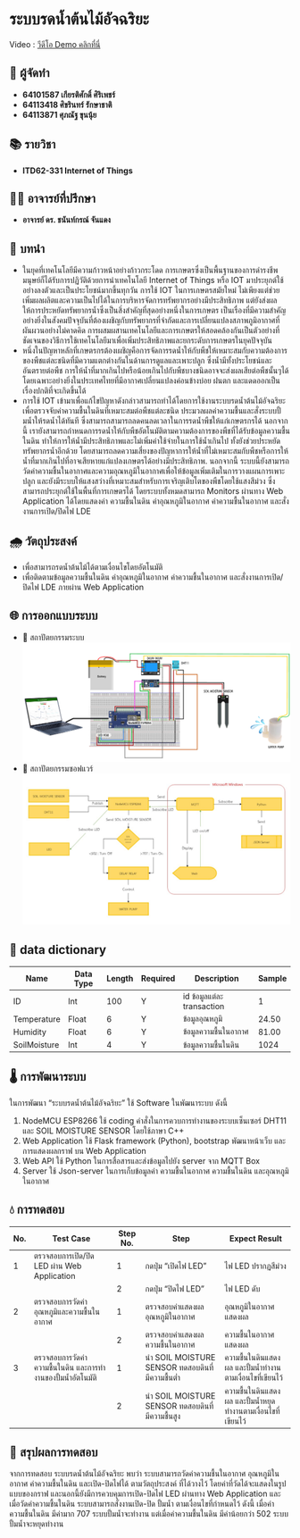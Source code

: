 # ระบบรดน้ำต้นไม้อัจฉริยะ
Video : [วีดีโอ Demo คลิกที่นี่](https://youtu.be/2tzwQAdege4)
## 🌱 ผู้จัดทำ
- **64101587 เกียรติศักดิ์ ศิริเพชร์**
- **64113418 ศิขรินทร์ รักษาชาติ**
- **64113871 ศุภณัฐ ขุนนุ้ย**
## 📚 รายวิชา
- **ITD62-331 Internet of Things**

## 👨‍🏫 อาจารย์ที่ปรึกษา
- **อาจารย์ ดร. ชนันท์กรณ์ จันแดง**

## 🚀 บทนำ
- ในยุคที่เทคโนโลยีมีความก้าวหน้าอย่างก้าวกระโดด การเกษตรซึ่งเป็นพื้นฐานของการดำรงชีพมนุษย์ก็ได้รับการปฏิวัติด้วยการนำเทคโนโลยี Internet of Things หรือ IOT มาประยุกต์ใช้อย่างลงตัวและเป็นประโยชน์มากขึ้นทุกวัน การใช้ IOT ในการเกษตรสมัยใหม่ ไม่เพียงแต่ช่วยเพิ่มผลผลิตและความเป็นไปได้ในการบริหารจัดการทรัพยากรอย่างมีประสิทธิภาพ แต่ยังส่งผลให้การประหยัดทรัพยากรน้ำซึ่งเป็นสิ่งสำคัญที่สุดอย่างหนึ่งในการเกษตร เป็นเรื่องที่มีความสำคัญอย่างยิ่งในสังคมปัจจุบันที่ต้องเผชิญกับทรัพยากรที่จำกัดและการเปลี่ยนแปลงสภาพภูมิอากาศที่ผันผวนอย่างไม่คาดคิด การผสมผสานเทคโนโลยีและการเกษตรให้สอดคล้องกันเป็นตัวอย่างที่ชัดเจนของวิธีการใช้เทคโนโลยีมาเพื่อเพิ่มประสิทธิภาพและยกระดับการเกษตรในยุคปัจจุบัน 
- หนึ่งในปัญหาหลักที่เกษตรกรต้องเผชิญคือการจัดการรดน้ำให้กับพืชให้เหมาะสมกับความต้องการของพืชแต่ละชนิดที่มีความแตกต่างกันในด้านการดูแลและเพาะปลูก ซึ่งน้ำมีทั้งประโยชน์และอันตรายต่อพืช การให้น้ำที่มากเกินไปหรือน้อยเกินไปกับพืชบางชนิดอาจจะส่งผลเสียต่อพืชนั้นๆได้ โดยเฉพาะอย่างยิ่งในประเทศไทยที่มีอากาศเปลี่ยนแปลงค่อนข้างบ่อย ฝนตก และแดดออกเป็นเรื่องปกติที่จะเกิดขึ้นได้ 
- การใช้ IOT เข้ามาเพื่อแก้ไขปัญหาดังกล่าวสามารถทำได้โดยการใช้งานระบบรดน้ำต้นไม้อัจฉริยะ เพื่อตรวจจับค่าความชื้นในดินที่เหมาะสมต่อพืชแต่ละชนิด ประมวลผลค่าความชื้นและสั่งระบบปั้มน้ำให้รดน้ำได้ทันที ซึ่งสามารถสามารถลดคนลดเวลาในการรดน้ำพืชให้แก่เกษตรกรได้ นอกจากนี้ เรายังสามารถกำหนดการรดน้ำให้กับพืชอัตโนมัติตามความต้องการของพืชที่ได้รับข้อมูลความชื้นในดิน ทำให้การให้น้ำมีประสิทธิภาพและไม่เพิ่มค่าใช้จ่ายในการใช้น้ำเกินไป ทั้งยังช่วยประหยัดทรัพยากรน้ำอีกด้วย โดยสามารถลดความเสี่ยงของปัญหาการให้น้ำที่ไม่เหมาะสมกับพืชหรือการให้น้ำที่มากเกินไปที่อาจเสียหายแก่แปลงเกษตรได้อย่างมีประสิทธิภาพ. นอกจากนี้ ระบบนี้ยังสามารถวัดค่าความชื้นในอากาศและความอุณหภูมิในอากาศเพื่อให้ข้อมูลเพิ่มเติมในการวางแผนการเพาะปลูก และยังมีระบบให้แสงสว่างที่เหมาะสมสำหรับการเจริญเติบโตของพืชโดยใช้แสงสีม่วง ซึ่งสามารถประยุกต์ใช้ในพื้นที่การเกษตรได้ โดยระบบทั้งหมดสามารถ Monitors ผ่านทาง Web Application ได้โดยแสดงค่า ความชื้นในดิน ค่าอุณหภูมิในอากาศ ค่าความชื้นในอากาศ และสั่งงานการเปิด/ปิดไฟ LDE
## 🌧️ วัตถุประสงค์
- เพื่อสามารถรดน้ำต้นไม้ได้ตามเงื่อนไขโดยอัตโนมัติ
- เพื่อติดตามข้อมูลความชื้นในดิน ค่าอุณหภูมิในอากาศ ค่าความชื้นในอากาศ และสั่งงานการเปิด/ปิดไฟ LDE ภายผ่าน Web Application
## 🌐 การออกแบบระบบ
- 🧠 สถาปัตยกรรมระบบ
  ![รูปภาพสถาปัตยกรรมระบบ](https://github.com/AdvenTurEWar/Smart-irrigation-system-for-plants/blob/main/imgs/architecture_system.png?raw=true)
- 📱 สถาปัตยกรรมซอฟแวร์ 
  ![รูปภาพสถาปัตยกรรมซอฟแวร์](https://github.com/AdvenTurEWar/Smart-irrigation-system-for-plants/blob/main/imgs/architecture_sofware.jpg?raw=true)
## 🌱 data dictionary  
| Name        | Data Type | Length | Required | Description                  | Sample |
|-------------|-----------|--------|----------|------------------------------|--------|
| ID          | Int       | 100    | Y        | id ข้อมูลแต่ละ transaction | 1      |
| Temperature | Float     | 6      | Y        | ข้อมูลอุณหภูมิ             | 24.50  |
| Humidity    | Float     | 6      | Y        | ข้อมูลความชื้นในอากาศ     | 81.00  |
| SoilMoisture| Int       | 4      | Y        | ข้อมูลความชื้นในดิน       | 1024   |

## 🌡️ การพัฒนาระบบ
ในการพัฒนา “ระบบรดน้ำต้นไม้อัจฉริยะ” ใช้ Software ในพัฒนาระบบ ดังนี้
1.	NodeMCU ESP8266 ใช้ coding คำสั่งในการควบการทำงานของระบบเซ็นเซอร์ DHT11 และ SOIL MOISTURE SENSOR โดยใช้ภาษา C++
2.	Web Application ใช้ Flask framework (Python), bootstrap พัฒนาหน้าเว็บ และการแสดงผลกราฟ บน Web Application
3.	Web API ใช้ Python ในการสื่อสารและส่งข้อมูลไปยัง server จาก MQTT Box
4.	Server ใช้ Json-server ในการเก็บข้อมูลค่า ความชื้นในอากาศ ความชื้นในดิน และอุณหภูมิในอากาศ 

##  💧 การทดสอบ 
| No. | Test Case | Step No. | Step | Expect Result |
|-----|-----------|----------|------|---------------|
| 1   | ตรวจสอบการเปิด/ปิด LED ผ่าน Web Application | 1 | กดปุ่ม “เปิดไฟ LED” | ไฟ LED ปรากฏสีม่วง |
|     | | 2 | กดปุ่ม “ปิดไฟ LED” | ไฟ LED ดับ |
| 2   | ตรวจสอบการวัดค่าอุณหภูมิและความชื้นในอากาศ | 1 | ตรวจสอบค่าแสดงผลอุณหภูมิในอากาศ | อุณหภูมิในอากาศแสดงผล |
|     | | 2 | ตรวจสอบค่าแสดงผลความชื้นในอากาศ | ความชื้นในอากาศแสดงผล |
| 3   | ตรวจสอบการวัดค่าความชื้นในดิน และการทำงานของปั้มน้ำอัตโนมัติ | 1 | นำ SOIL MOISTURE SENSOR ทดสอบดินที่มีความชื้นต่ำ | ความชื้นในดินแสดงผล และปั้มน้ำทำงานตามเงื่อนไขที่เขียนไว้ |
|     | | 2 | นำ SOIL MOISTURE SENSOR ทดสอบดินที่มีความชื้นสูง | ความชื้นในดินแสดงผล และปั้มน้ำหยุดทำงานตามเงื่อนไขที่เขียนไว้ |

## 🌿 สรุปผลการทดสอบ 
จากการทดสอบ ระบบรดน้ำต้นไม้อัจฉริยะ พบว่า ระบบสามารถวัดค่าความชื้นในอากาศ อุณหภูมิในอากาศ ค่าความชื้นในดิน และเปิด-ปิดไฟได้ ตามวัตถุประสงค์ ที่ได้วางไว้ โดยค่าที่วัดได้จะแสดงในรูปแบบของกราฟ และนอกนี้ยังมีการควบคุมการเปิด-ปิดไฟ LED ผ่านทาง Web Application และเมื่อวัดค่าความชื้นในดิน ระบบสามารถสั่งงานเปิด-ปิด ปั้มน้ำ ตามเงื่อนไขที่กำหนดไว้ ดังนี้ เมื่อค่าความชื้นในดิน มีค่ามาก 707 ระบบปั้มน้ำจะทำงาน แต่เมื่อค่าความชื้นในดิน มีค่าน้อยกว่า 502 ระบบปั้มน้ำจะหยุดทำงาน 



